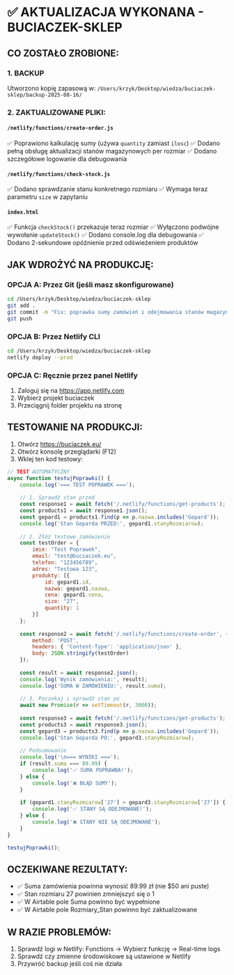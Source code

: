 # ✅ AKTUALIZACJA WYKONANA - BUCIACZEK-SKLEP

## CO ZOSTAŁO ZROBIONE:

### 1. BACKUP
Utworzono kopię zapasową w: `/Users/krzyk/Desktop/wiedza/buciaczek-sklep/backup-2025-08-16/`

### 2. ZAKTUALIZOWANE PLIKI:

#### `/netlify/functions/create-order.js`
✅ Poprawiono kalkulację sumy (używa `quantity` zamiast `ilosc`)
✅ Dodano pełną obsługę aktualizacji stanów magazynowych per rozmiar
✅ Dodano szczegółowe logowanie dla debugowania

#### `/netlify/functions/check-stock.js`
✅ Dodano sprawdzanie stanu konkretnego rozmiaru
✅ Wymaga teraz parametru `size` w zapytaniu

#### `index.html`
✅ Funkcja `checkStock()` przekazuje teraz rozmiar
✅ Wyłączono podwójne wywołanie `updateStock()` 
✅ Dodano console.log dla debugowania
✅ Dodano 2-sekundowe opóźnienie przed odświeżeniem produktów

## JAK WDROŻYĆ NA PRODUKCJĘ:

### OPCJA A: Przez Git (jeśli masz skonfigurowane)
```bash
cd /Users/krzyk/Desktop/wiedza/buciaczek-sklep
git add .
git commit -m "Fix: poprawka sumy zamówień i odejmowania stanów magazynowych"
git push
```

### OPCJA B: Przez Netlify CLI
```bash
cd /Users/krzyk/Desktop/wiedza/buciaczek-sklep
netlify deploy --prod
```

### OPCJA C: Ręcznie przez panel Netlify
1. Zaloguj się na https://app.netlify.com
2. Wybierz projekt buciaczek
3. Przeciągnij folder projektu na stronę

## TESTOWANIE NA PRODUKCJI:

1. Otwórz https://buciaczek.eu/
2. Otwórz konsolę przeglądarki (F12)
3. Wklej ten kod testowy:

```javascript
// TEST AUTOMATYCZNY
async function testujPoprawki() {
    console.log('=== TEST POPRAWEK ===');
    
    // 1. Sprawdź stan przed
    const response1 = await fetch('/.netlify/functions/get-products');
    const products1 = await response1.json();
    const gepard1 = products1.find(p => p.nazwa.includes('Gepard'));
    console.log('Stan Geparda PRZED:', gepard1.stanyRozmiarow);
    
    // 2. Złóż testowe zamówienie
    const testOrder = {
        imie: "Test Poprawek",
        email: "test@buciaczek.eu",
        telefon: "123456789",
        adres: "Testowa 123",
        produkty: [{
            id: gepard1.id,
            nazwa: gepard1.nazwa,
            cena: gepard1.cena,
            size: "27",
            quantity: 1
        }]
    };
    
    const response2 = await fetch('/.netlify/functions/create-order', {
        method: 'POST',
        headers: { 'Content-Type': 'application/json' },
        body: JSON.stringify(testOrder)
    });
    
    const result = await response2.json();
    console.log('Wynik zamówienia:', result);
    console.log('SUMA W ZAMÓWIENIU:', result.suma);
    
    // 3. Poczekaj i sprawdź stan po
    await new Promise(r => setTimeout(r, 3000));
    
    const response3 = await fetch('/.netlify/functions/get-products');
    const products3 = await response3.json();
    const gepard3 = products3.find(p => p.nazwa.includes('Gepard'));
    console.log('Stan Geparda PO:', gepard3.stanyRozmiarow);
    
    // Podsumowanie
    console.log('\n=== WYNIKI ===');
    if (result.suma === 89.99) {
        console.log('✅ SUMA POPRAWNA!');
    } else {
        console.log('❌ BŁĄD SUMY');
    }
    
    if (gepard1.stanyRozmiarow['27'] > gepard3.stanyRozmiarow['27']) {
        console.log('✅ STANY SĄ ODEJMOWANE!');
    } else {
        console.log('❌ STANY NIE SĄ ODEJMOWANE');
    }
}

testujPoprawki();
```

## OCZEKIWANE REZULTATY:
- ✅ Suma zamówienia powinna wynosić 89.99 zł (nie $50 ani puste)
- ✅ Stan rozmiaru 27 powinien zmniejszyć się o 1
- ✅ W Airtable pole Suma powinno być wypełnione
- ✅ W Airtable pole Rozmiary_Stan powinno być zaktualizowane

## W RAZIE PROBLEMÓW:
1. Sprawdź logi w Netlify: Functions → Wybierz funkcję → Real-time logs
2. Sprawdź czy zmienne środowiskowe są ustawione w Netlify
3. Przywróć backup jeśli coś nie działa
